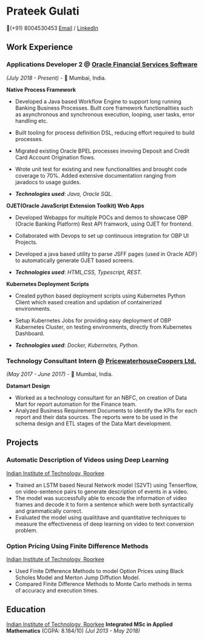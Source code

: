 # Prateek Gulati

📱(+91) 8004530453
[Email](mailto:prateekgulati25@live.com) / [LinkedIn](https://www.linkedin.com/in/prateek-gulati-2b282b89/)  


## Work Experience
### **Applications Developer 2** @ [Oracle Financial Services Software](https://www.oracle.com/in/industries/financial-services/)  
_(July 2018 - Present)_ - 📍 Mumbai, India.

**Native Process Framework** 
- Developed a Java based Workflow Engine to support long running Banking Business Processes. Built core framework functionalities such as asynchronous and synchronous execution, looping, user tasks, error handling etc. 
- Built tooling for process definition DSL, reducing effort required to build processes. 
- Migrated existing Oracle BPEL processes invoving Deposit and Credit Card Account Origination flows. 
- Wrote unit test for existing and new functionalities and brought code coverage to 70%. Added extensive documentation ranging from javadocs to usage guides. 

- **_Technologies used_**: *Java, Oracle SQL.*

**OJET\(Oracle JavaScript Extension Toolkit) Web Apps**
 - Developed Webapps for multiple POCs and demos to showcase OBP (Oracle Banking Platform) Rest API framwork, using OJET for frontend.

 
 - Collaborated with Devops to set up continuous integration for OBP UI Projects.
 - Developed a java based utility to parse JSFF pages (used in Oracle ADF) to automatically generate OJET based screens.

- **_Technologies used_**:  *HTML,CSS, Typescript, REST.*

**Kubernetes Deployment Scripts**
- Created python based deployment scripts using Kubernetes Python Client which eased creation and updation of containerized environments.

- Setup Kubernetes Jobs for providing easy deployment of OBP Kubernetes Cluster, on testing environments, directly from Kubernetes Dashboard.

- **_Technologies used_**: *Docker, Kubernetes, Python.*


### **Technology Consultant Intern** @ [PricewaterhouseCoopers Ltd.](https://www.pwc.in/) 
*(May 2017 - June 2017)* - 📍 Mumbai, India.

**Datamart Design**
- Worked as a technology consultant for an NBFC, on creation of Data Mart for report automation for the Finance team.
- Analyzed Business Requirement Documents to identify the KPIs for each report and their data sources. The reports were to be used in the schema design and ETL stages of the Data Mart development.

## Projects

### Automatic Description of Videos using Deep Learning
[Indian Institute of Technology, Roorkee](https://www.iitr.ac.in/)

- Trained an LSTM based Neural Network model (S2VT) using Tenserflow, on video-sentence pairs to generate description of events in a video.  
- The model was successfully able to encode the information of video frames and decode it to form a sentence which were both syntactically and grammatically correct.
- Evaluated the model using qualititave and quantitative techniques to measure the effectiveness of deep learning on video to text conversion problem.

### Option Pricing Using Finite Difference Methods
[Indian Institute of Technology, Roorkee](https://www.iitr.ac.in/)
- Used Finite Difference Methods to model Option Prices using Black Scholes Model and Merton Jump Diffution Model. 
- Compared Finite Difference Methods to Monte Carlo methods in terms of accuracy and execution times.

## Education 
[Indian Institute of Technology, Roorkee](https://www.iitr.ac.in/)
**Integrated MSc in Applied Mathematics** (CGPA: 8.184/10)
*(Jul 2013 - May 2018)*

